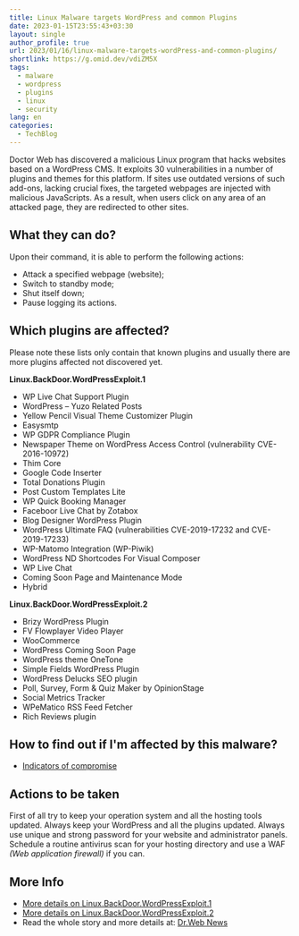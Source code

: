 ```yaml
---
title: Linux Malware targets WordPress and common Plugins
date: 2023-01-15T23:55:43+03:30
layout: single
author_profile: true
url: 2023/01/16/linux-malware-targets-wordPress-and-common-plugins/
shortlink: https://g.omid.dev/vdiZM5X
tags:
  - malware
  - wordpress
  - plugins
  - linux
  - security
lang: en
categories: 
  - TechBlog
---
```

Doctor Web has discovered a malicious Linux program that hacks websites based on a WordPress CMS. It exploits 30 vulnerabilities in a number of plugins and themes for this platform. If sites use outdated versions of such add-ons, lacking crucial fixes, the targeted webpages are injected with malicious JavaScripts. As a result, when users click on any area of an attacked page, they are redirected to other sites.

## What they can do?

Upon their command, it is able to perform the following actions:

* Attack a specified webpage (website);
* Switch to standby mode;
* Shut itself down;
* Pause logging its actions.

## Which plugins are affected?

Please note these lists only contain that known plugins and usually there are more plugins affected not discovered yet.

**Linux.BackDoor.WordPressExploit.1**

* WP Live Chat Support Plugin
* WordPress – Yuzo Related Posts
* Yellow Pencil Visual Theme Customizer Plugin
* Easysmtp
* WP GDPR Compliance Plugin
* Newspaper Theme on WordPress Access Control (vulnerability CVE-2016-10972)
* Thim Core
* Google Code Inserter
* Total Donations Plugin
* Post Custom Templates Lite
* WP Quick Booking Manager
* Faceboor Live Chat by Zotabox
* Blog Designer WordPress Plugin
* WordPress Ultimate FAQ (vulnerabilities CVE-2019-17232 and CVE-2019-17233)
* WP-Matomo Integration (WP-Piwik)
* WordPress ND Shortcodes For Visual Composer
* WP Live Chat
* Coming Soon Page and Maintenance Mode
* Hybrid

**Linux.BackDoor.WordPressExploit.2**

* Brizy WordPress Plugin
* FV Flowplayer Video Player
* WooCommerce
* WordPress Coming Soon Page
* WordPress theme OneTone
* Simple Fields WordPress Plugin
* WordPress Delucks SEO plugin
* Poll, Survey, Form & Quiz Maker by OpinionStage
* Social Metrics Tracker
* WPeMatico RSS Feed Fetcher
* Rich Reviews plugin

## How to find out if I'm affected by this malware?

* [Indicators of compromise](https://github.com/DoctorWebLtd/malware-iocs/tree/master/Linux.Backdoor.WordPressExploit.1)

## Actions to be taken

First of all try to keep your operation system and all the hosting tools updated. Always keep your WordPress and all the plugins updated. Always use unique and strong password for your website and administrator panels. Schedule a routine antivirus scan for your hosting directory and use a WAF *(Web application firewall)* if you can.

## More Info

* [More details on Linux.BackDoor.WordPressExploit.1](https://vms.drweb.com/search/?q=Linux.BackDoor.WordPressExploit.1&lng=en)
* [More details on Linux.BackDoor.WordPressExploit.2](https://vms.drweb.com/search/?q=Linux.BackDoor.WordPressExploit.2&lng=en)
* Read the whole story and more details at: [Dr.Web News](https://news.drweb.com/show/?i=14646&lng=en&c=23)
